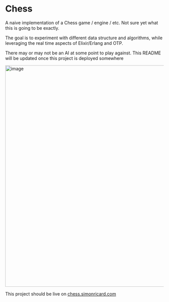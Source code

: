 # Chess

A naive implementation of a Chess game / engine / etc.
Not sure yet what this is going to be exactly.

The goal is to experiment with different data structure and algorithms,
while leveraging the real time aspects of Elixir/Erlang and OTP.

There may or may not be an AI at some point to play against.
This README will be updated once this project is deployed somewhere

<img width="704" alt="image" src="https://github.com/user-attachments/assets/82ca5237-2c6b-4bf5-98fe-a25875cf53b5">

This project should be live on [chess.simonricard.com](https://chess.simonricard.com)

